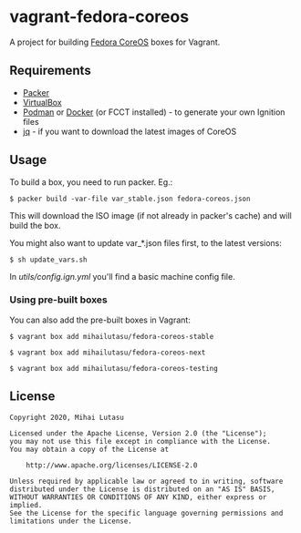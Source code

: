 # vagrant-fedora-coreos

A project for building [Fedora CoreOS](https://getfedora.org/en/coreos?stream=stable) boxes for Vagrant.

## Requirements

- [Packer](https://www.packer.io/)
- [VirtualBox](https://www.virtualbox.org)
- [Podman](https://podman.io/) or [Docker](https://www.docker.com/) (or FCCT installed) - to generate your own Ignition files
- [jq](https://stedolan.github.io/jq/) - if you want to download the latest images of CoreOS

## Usage

To build a box, you need to run packer. Eg.:

`
$ packer build -var-file var_stable.json fedora-coreos.json
`

This will download the ISO image (if not already in packer's cache) and will build the box.

You might also want to update var_*.json files first, to the latest versions:

`
$ sh update_vars.sh
`

In *utils/config.ign.yml* you'll find a basic machine config file.

### Using pre-built boxes

You can also add the pre-built boxes in Vagrant:

`
$ vagrant box add mihailutasu/fedora-coreos-stable
`

`
$ vagrant box add mihailutasu/fedora-coreos-next
`

`
$ vagrant box add mihailutasu/fedora-coreos-testing
`

## License

```text
Copyright 2020, Mihai Lutasu

Licensed under the Apache License, Version 2.0 (the "License");
you may not use this file except in compliance with the License.
You may obtain a copy of the License at

    http://www.apache.org/licenses/LICENSE-2.0

Unless required by applicable law or agreed to in writing, software
distributed under the License is distributed on an "AS IS" BASIS,
WITHOUT WARRANTIES OR CONDITIONS OF ANY KIND, either express or implied.
See the License for the specific language governing permissions and
limitations under the License.
```
